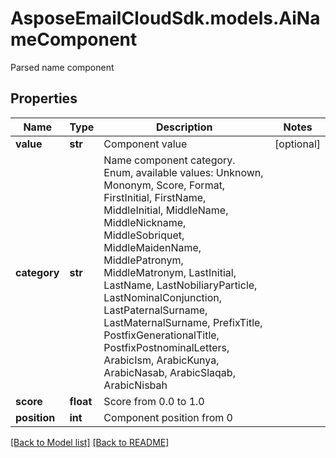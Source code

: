 # AsposeEmailCloudSdk.models.AiNameComponent

Parsed name component             

## Properties
Name | Type | Description | Notes
------------ | ------------- | ------------- | -------------
**value** |**str** |Component value              |[optional] 
**category** |**str** |Name component category. Enum, available values: Unknown, Mononym, Score, Format, FirstInitial, FirstName, MiddleInitial, MiddleName, MiddleNickname, MiddleSobriquet, MiddleMaidenName, MiddlePatronym, MiddleMatronym, LastInitial, LastName, LastNobiliaryParticle, LastNominalConjunction, LastPaternalSurname, LastMaternalSurname, PrefixTitle, PostfixGenerationalTitle, PostfixPostnominalLetters, ArabicIsm, ArabicKunya, ArabicNasab, ArabicSlaqab, ArabicNisbah |
**score** |**float** |Score from 0.0 to 1.0              |
**position** |**int** |Component position from 0              |




[[Back to Model list]](Models.md) [[Back to README]](README.md)

